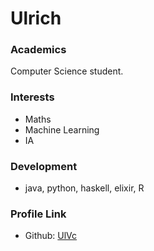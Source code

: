 # Ulrich

### Academics

Computer Science student.

### Interests
- Maths
- Machine Learning
- IA

### Development

- java, python, haskell, elixir, R


### Profile Link

- Github: [UlVc](https://github.com/UlVc)
